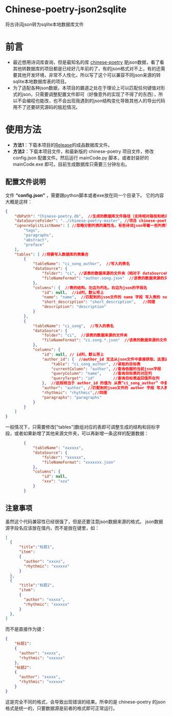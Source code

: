 # Chinese-poetry-json2sqlite
将古诗词json转为sqlite本地数据库文件

# 前言
* 最近想用诗词库查询，但是最知名的库 [chinese-poetry](https://github.com/chinese-poetry/chinese-poetry) 是json数据，看了看其他转数据库的项目都是已经好几年前的了，有的json格式对不上，有的还需要其他开发环境，非常不人性化，所以写了这个可以兼容不同json来源的转sqlite本地数据库表的项目。   
* 为了适配各种json数据，本项目的霸道之处在于理论上可以匹配任何键值对形式的json，只需要调整配置文件即可（好像意外的实现了不得了的东西），所以不会编程也能改，也不会出现我遇到的json结构变化导致其他人的导出代码用不了还要研究源码的尴尬情况。
  
# 使用方法
* **方法1**：下载本项目的[Release](https://github.com/tp1415926535/Chinese-poetry-json2sqlite/releases/latest)的成品数据库文件。    
* **方法2**：下载本项目文件，和最新版的 chinese-poetry 项目文件，修改 config.json 配置文件。然后运行 mainCode.py 脚本，或者封装好的 mainCode.exe 即可。目前生成数据库只需要三分钟左右。

## 配置文件说明
文件 **“config.json”** ，需要跟python脚本或者exe放在同一个目录下。
它的内容大概是这样：
```json
{
    "dbPath": "Chinese-poetry.db",  //生成的数据库文件路径（支持相对路径和绝对路径）
    "dataSourceFolder": "../chinese-poetry-master", //项目 chinese-poetry 的下载解压后文件夹路径（支持相对路径和绝对路径）
    "ignoreSplitListName": [ //忽略分割列表的属性名，有些诗词json带着一些列表不需要分隔，进行排除。
        "tags",
        "paragraphs",
        "abstract",
        "preface"
    ],
    "tables": [ //将要写入数据库的表集合
        {
            "tableName": "ci_song_author",  //写入的表名
            "dataSource": {
                "folder": "ci", //该表的数据来源的文件夹（相对于 dataSourceFolder 的子目录）
                "fileNameFormat": "author.song.json"  //该表的数据来源的文件夹内文件名 (可以用*号模糊匹配多个json文件）
            },
            "columns": {  //表的结构，左边为列名，右边为json的字段名
                "id": null,  //id列，默认带上
                "name": "name",  //匹配到的json文件的 name 字段 写入表的 name 列中
                "short_description": "short_description",   //同理
                "description": "description"
            }
        },
        {
            "tableName": "ci_song",  //写入的表名
            "dataSource": {
                "folder": "ci",  //该表的数据来源的文件夹
                "fileNameFormat": "ci.song.*.json"  //该表的数据来源的文件夹内文件名，用 * 号代替任意内容，将获取到多个文件
            },
            "columns": {
                "id": null, // id列，默认带上
                "author_id": {  //author_id 无法从json文件中直接获取，这里通过其他表读取
                    "table": "ci_song_author", //读取的目标表
                    "currentColumn": "author", //查询依据的当前json字段
                    "queryColumn": "name",     //查询目标表的对应列
                    "queryTarget": "id"        //查询目标表返回值所在列
                },  //这段相当于 author_id 的值为 从表“ci_song_author” 中查询 "name" 列中 和json的“author” 字段值相同的数据，并返回该行数据的 id 值。
                "author": "author", //匹配到的json文件的 author 字段 写入表的 author 列中
                "rhythmic": "rhythmic",//同理
                "paragraphs": "paragraphs"
            }
        }
    ]
}
```
一般情况下，只需要修改["tables"]数组对应的表即可调整生成的结构和目标字段，或者如果新增了其他来源文件夹，可以再新增一条这样的配置数据：
```json
        {
            "tableName": "xxxxxx",
            "dataSource": {
                "folder": "xxxxxx",
                "fileNameFormat": "xxxxxxx.json"
            },
            "columns": { 
                "id": null,  
                "xxx": "xxx"
            }
        }
```


## 注意事项
  虽然这个代码兼容性已经很强了，但是还要注意json数据来源的格式。
  json数据源字段名应该放在值内，而不是放在键里，如：
```json
[
  { 
      "title":"标题1",
      "item":
      {
        "author": "xxxxx", 
        "rhythmic": "xxxxxx"
      }
  }, 
  { 
      "title":"标题2",
      "item": 
      {
        "author": "xxxxx", 
        "rhythmic": "xxxxxx"
      }
  },
]
```
   而不是直接作为键：
```json
{
    "标题1": 
    {
      "author": "xxxxx", 
      "rhythmic": "xxxxxx"
    }, 
    "标题2": 
    {
      "author": "xxxxx", 
      "rhythmic": "xxxxxx"
    }
}
```
  这是完全不同的格式，会导致出现错误的结果。所幸的是 chinese-poetry 的json格式是统一的，只要数据源是前者的格式即可正常运行。
